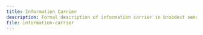 ```yaml
---
title: Information Carrier
description: Formal description of information carrier in broadest sense, general subclasses, related classes, and properties.
file: information-carrier
---
```


